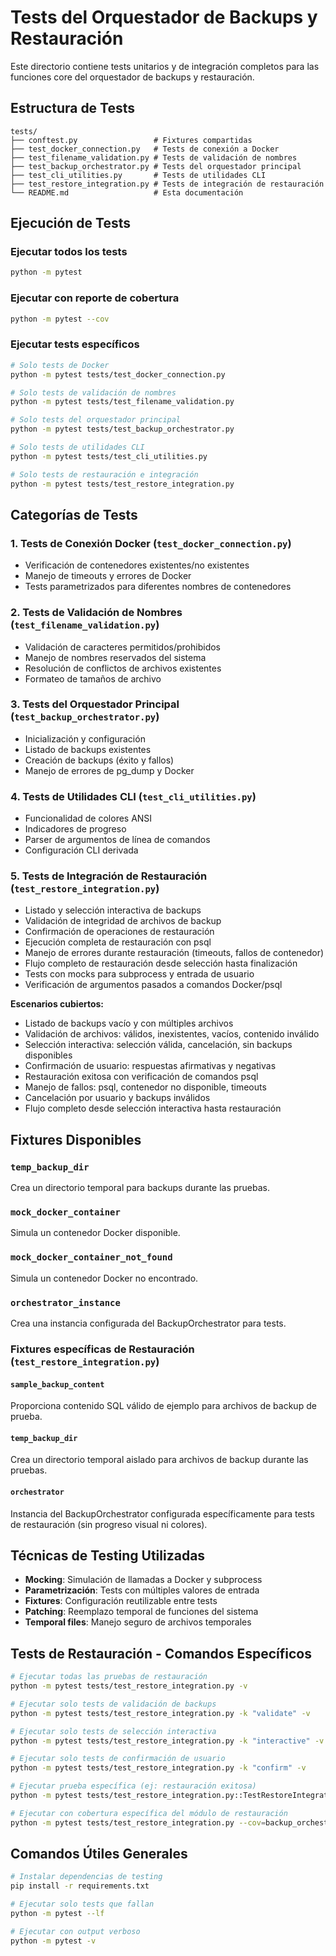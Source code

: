 # Tests del Orquestador de Backups y Restauración

Este directorio contiene tests unitarios y de integración completos para las funciones core del orquestador de backups y restauración.

## Estructura de Tests

```
tests/
├── conftest.py                 # Fixtures compartidas
├── test_docker_connection.py   # Tests de conexión a Docker
├── test_filename_validation.py # Tests de validación de nombres
├── test_backup_orchestrator.py # Tests del orquestador principal
├── test_cli_utilities.py       # Tests de utilidades CLI
├── test_restore_integration.py # Tests de integración de restauración
└── README.md                   # Esta documentación
```
## Ejecución de Tests

### Ejecutar todos los tests
```bash
python -m pytest
```

### Ejecutar con reporte de cobertura 
```bash
python -m pytest --cov
```

### Ejecutar tests específicos
```bash
# Solo tests de Docker
python -m pytest tests/test_docker_connection.py

# Solo tests de validación de nombres
python -m pytest tests/test_filename_validation.py

# Solo tests del orquestador principal
python -m pytest tests/test_backup_orchestrator.py

# Solo tests de utilidades CLI
python -m pytest tests/test_cli_utilities.py

# Solo tests de restauración e integración
python -m pytest tests/test_restore_integration.py
```

## Categorías de Tests

### 1. Tests de Conexión Docker (`test_docker_connection.py`)
- Verificación de contenedores existentes/no existentes
- Manejo de timeouts y errores de Docker
- Tests parametrizados para diferentes nombres de contenedores

### 2. Tests de Validación de Nombres (`test_filename_validation.py`)
- Validación de caracteres permitidos/prohibidos
- Manejo de nombres reservados del sistema
- Resolución de conflictos de archivos existentes
- Formateo de tamaños de archivo

### 3. Tests del Orquestador Principal (`test_backup_orchestrator.py`)
- Inicialización y configuración
- Listado de backups existentes
- Creación de backups (éxito y fallos)
- Manejo de errores de pg_dump y Docker

### 4. Tests de Utilidades CLI (`test_cli_utilities.py`)
- Funcionalidad de colores ANSI
- Indicadores de progreso
- Parser de argumentos de línea de comandos
- Configuración CLI derivada

### 5. Tests de Integración de Restauración (`test_restore_integration.py`)
- Listado y selección interactiva de backups
- Validación de integridad de archivos de backup
- Confirmación de operaciones de restauración
- Ejecución completa de restauración con psql
- Manejo de errores durante restauración (timeouts, fallos de contenedor)
- Flujo completo de restauración desde selección hasta finalización
- Tests con mocks para subprocess y entrada de usuario
- Verificación de argumentos pasados a comandos Docker/psql

**Escenarios cubiertos:**
- Listado de backups vacío y con múltiples archivos
- Validación de archivos: válidos, inexistentes, vacíos, contenido inválido
- Selección interactiva: selección válida, cancelación, sin backups disponibles
- Confirmación de usuario: respuestas afirmativas y negativas
- Restauración exitosa con verificación de comandos psql
- Manejo de fallos: psql, contenedor no disponible, timeouts
- Cancelación por usuario y backups inválidos
- Flujo completo desde selección interactiva hasta restauración

## Fixtures Disponibles

### `temp_backup_dir`
Crea un directorio temporal para backups durante las pruebas.

### `mock_docker_container`
Simula un contenedor Docker disponible.

### `mock_docker_container_not_found`
Simula un contenedor Docker no encontrado.

### `orchestrator_instance`
Crea una instancia configurada del BackupOrchestrator para tests.

### Fixtures específicas de Restauración (`test_restore_integration.py`)

#### `sample_backup_content`
Proporciona contenido SQL válido de ejemplo para archivos de backup de prueba.

#### `temp_backup_dir`  
Crea un directorio temporal aislado para archivos de backup durante las pruebas.

#### `orchestrator`
Instancia del BackupOrchestrator configurada específicamente para tests de restauración (sin progreso visual ni colores).

## Técnicas de Testing Utilizadas

- **Mocking**: Simulación de llamadas a Docker y subprocess
- **Parametrización**: Tests con múltiples valores de entrada
- **Fixtures**: Configuración reutilizable entre tests
- **Patching**: Reemplazo temporal de funciones del sistema
- **Temporal files**: Manejo seguro de archivos temporales

## Tests de Restauración - Comandos Específicos

```bash
# Ejecutar todas las pruebas de restauración
python -m pytest tests/test_restore_integration.py -v

# Ejecutar solo tests de validación de backups
python -m pytest tests/test_restore_integration.py -k "validate" -v

# Ejecutar solo tests de selección interactiva
python -m pytest tests/test_restore_integration.py -k "interactive" -v

# Ejecutar solo tests de confirmación de usuario
python -m pytest tests/test_restore_integration.py -k "confirm" -v

# Ejecutar prueba específica (ej: restauración exitosa)
python -m pytest tests/test_restore_integration.py::TestRestoreIntegration::test_restore_database_successful -v

# Ejecutar con cobertura específica del módulo de restauración
python -m pytest tests/test_restore_integration.py --cov=backup_orchestrator --cov-report=term-missing
```

## Comandos Útiles Generales

```bash
# Instalar dependencias de testing
pip install -r requirements.txt

# Ejecutar solo tests que fallan
python -m pytest --lf

# Ejecutar con output verboso
python -m pytest -v
